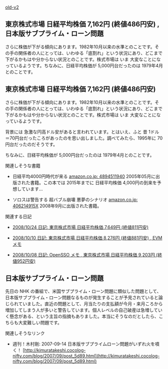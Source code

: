[old-v2](ig081027-orig.html)

## 東京株式市場 日経平均株価 7,162円 (終値486円安) , 日本版サブプライム・ローン問題

さらに株価が下がる傾向にあります。1982年10月以来の水準とのことです。その手の関係者の人にとっては、いわゆる「底割れ」という状況にあり、どこまで下がるかもはや分からない状況とのことです。株式市場は いま 大変なことになっているようです。ちなみに、日経平均株価が 5,000円台だったのは 1979年4月とのことです。


## 東京株式市場 日経平均株価 7,162円 (終値486円安)

さらに株価が下がる傾向にあります。1982年10月以来の水準とのことです。その手の関係者の人にとっては、いわゆる「底割れ」という状況にあり、どこまで下がるかもはや分からない状況とのことです。株式市場は いま 大変なことになっているようです。

背景には 急激な円高ドル安があると言われています。とはいえ、ふと 昔 1ドル＝70円台だったころがあったのを思い出しました。調べてみたら、1995年に
70円台だったのだそうです。

ちなみに、日経平均株価が 5,000円台だったのは 1979年4月とのことです。

関連しそうな書籍


* 日経平均4000円時代が来る
  [amazon.co.jp: 4894511940](http://www.amazon.co.jp/exec/obidos/ASIN/4894511940/igapyondiary-22)
  2005年05月に出版された書籍。この本では 2015年までに 日経平均株価 4,000円の到来を予想しています…
  
* ソロスは警告する 超バブル崩壊 悪夢のシナリオ
  [amazon.co.jp: 406214915X](http://www.amazon.co.jp/exec/obidos/ASIN/406214915X/igapyondiary-22)
  2008年9月に出版された書籍。

関連する日記


* [2008/10/24 日記: 東京株式市場 日経平均株価 7,649円 (終値811円安)](ig081024.html)
  
* [2008/10/10 日記: 東京株式市場 日経平均株価 8,276円 (終値881円安) , EVMメモ](ig081010.html)
  
* [2008/10/08 日記: OpenSSO メモ , 東京株式市場 日経平均株価 9,203円 (終値952円安)](ig081008.html)

## 日本版サブプライム・ローン問題

先日の NHK の番組で、米国サブプライム・ローン問題に類似した問題として、日本版サブプライム・ローン問題なるものが発生することが予見されていると論じられていました。直近の問題として、月当たりの支払額が今月・来月ころから増加してしまう人が多いと警告しています。個人レベルの自己破産は急増していく懸念がある、という主旨の指摘もありました。本当にそうなのだとしたら、こちらも大変難しい問題です。

関連しそうなリンク


* 週刊！木村剛: 2007-09-14 日本版サブプライムローン問題がいずれ火を噴く！
  [http://kimuratakeshi.cocolog-nifty.com/blog/2007/09/post_5d89.html](http://kimuratakeshi.cocolog-nifty.com/blog/2007/09/post_5d89.html)